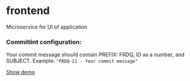 # frontend
Microservice for UI of application


### Commitlint configuration:

Your commit message should contain PREFIX: FRDQ, ID as a number, and SUBJECT.
Example: ```"FRDQ-21 - Your commit message"```


[Show demo](http://52.58.100.247:3060/)
